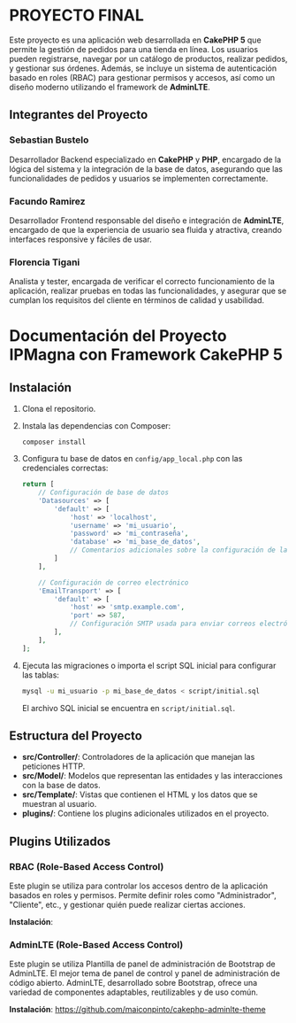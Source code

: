 # PROYECTO FINAL 

Este proyecto es una aplicación web desarrollada en **CakePHP 5** que permite la gestión de pedidos para una tienda en línea. Los usuarios pueden registrarse, navegar por un catálogo de productos, realizar pedidos, y gestionar sus órdenes. Además, se incluye un sistema de autenticación basado en roles (RBAC) para gestionar permisos y accesos, así como un diseño moderno utilizando el framework de **AdminLTE**.

## Integrantes del Proyecto

### Sebastian Bustelo
Desarrollador Backend especializado en **CakePHP** y **PHP**, encargado de la lógica del sistema y la integración de la base de datos, asegurando que las funcionalidades de pedidos y usuarios se implementen correctamente.

### Facundo Ramirez
Desarrollador Frontend responsable del diseño e integración de **AdminLTE**, encargado de que la experiencia de usuario sea fluida y atractiva, creando interfaces responsive y fáciles de usar.

### Florencia Tigani
Analista y tester, encargada de verificar el correcto funcionamiento de la aplicación, realizar pruebas en todas las funcionalidades, y asegurar que se cumplan los requisitos del cliente en términos de calidad y usabilidad.


# Documentación del Proyecto IPMagna con Framework CakePHP 5

## Instalación
1. Clona el repositorio.
2. Instala las dependencias con Composer:
    ```
    composer install
    ```
3. Configura tu base de datos en `config/app_local.php` con las credenciales correctas:

    ```php
    return [
        // Configuración de base de datos
        'Datasources' => [
            'default' => [
                'host' => 'localhost',
                'username' => 'mi_usuario',
                'password' => 'mi_contraseña',
                'database' => 'mi_base_de_datos',
                // Comentarios adicionales sobre la configuración de la conexión...
            ]
        ],

        // Configuración de correo electrónico
        'EmailTransport' => [
            'default' => [
                'host' => 'smtp.example.com',
                'port' => 587,
                // Configuración SMTP usada para enviar correos electrónicos
            ],
        ],
    ];
    ```

4. Ejecuta las migraciones o importa el script SQL inicial para configurar las tablas:

    ```bash
    mysql -u mi_usuario -p mi_base_de_datos < script/initial.sql
    ```

    El archivo SQL inicial se encuentra en `script/initial.sql`.


## Estructura del Proyecto

- **src/Controller/**: Controladores de la aplicación que manejan las peticiones HTTP.
- **src/Model/**: Modelos que representan las entidades y las interacciones con la base de datos.
- **src/Template/**: Vistas que contienen el HTML y los datos que se muestran al usuario.
- **plugins/**: Contiene los plugins adicionales utilizados en el proyecto.

## Plugins Utilizados

### RBAC (Role-Based Access Control)

Este plugin se utiliza para controlar los accesos dentro de la aplicación basados en roles y permisos. Permite definir roles como "Administrador", "Cliente", etc., y gestionar quién puede realizar ciertas acciones.

**Instalación**:

### AdminLTE (Role-Based Access Control)

Este plugin se utiliza Plantilla de panel de administración de Bootstrap de AdminLTE.
El mejor tema de panel de control y panel de administración de código abierto. AdminLTE, desarrollado sobre Bootstrap, ofrece una variedad de componentes adaptables, reutilizables y de uso común.


**Instalación**:
https://github.com/maiconpinto/cakephp-adminlte-theme
